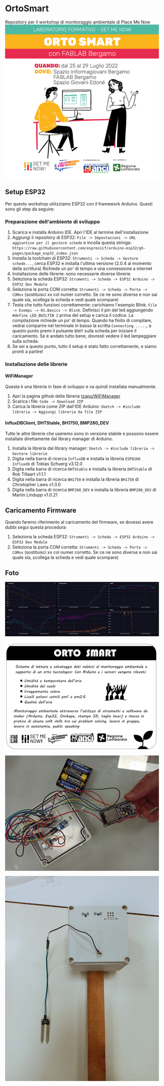# OrtoSmart
Repository per il workshop di monitoraggio ambientale di Place Me Now
![locandina](img/locandina.jpg)
## Setup ESP32
Per questo workshop utilizziamo ESP32 con il framework Arduino. Questi sono gli step da seguire:

### Preparazione dell'ambiente di sviluppo
1. Scarica e installa Arduino IDE. Apri l'IDE al termine dell'installazione
1. Aggiungi il repository di ESP32: `File -> Impostazioni -> URL aggiuntive per il gestore schede` e incolla questa stringa: `https://raw.githubusercontent.com/espressif/arduino-esp32/gh-pages/package_esp32_index.json` 
1. Installa la toolchain di ESP32: `Strumenti -> Scheda -> Gestore schede...`, cerca ESP32 e installa l'ultima versione (2.0.4 al momento della scrittura)
Richiede un po' di tempo e una connessione a internet
1. Installazione delle librerie: sono necessarie diverse librerie. 
1. Seleziona la scheda ESP32: `Strumenti -> Scheda -> ESP32 Arduino -> ESP32 Dev Module`
1. Seleziona la porta COM corretta: `Strumenti -> Scheda -> Porta -> COMxx` (sostituisci xx col numer corretto. Se ce ne sono diverse e non sai quale sia, scollega la scheda e vedi quale scompare)
1. Testa che tutto funzioni correttamente: carichiamo l'esempio Blink. `File -> Esempi -> 01.Basics -> Blink`. Definisci il pin del led aggiungendo `#define LED_BUILTIN 2` prima del setup e carica il codice. La compilazione richiede un po' di tempo. Quando ha finito di compilare, vedrai comparire nel terminale in basso la scritta `Connecting......`, a questo punto premi il pulsante `BOOT` sulla scheda per iniziare il caricamento. Se è andato tutto bene, dovresti vedere il led lampeggiare sulla scheda.
1. Se sei a questo punto, tutto il setup è stato fatto correttamente, e siamo pronti a partire!

### Installazione delle librerie
#### WiFiManager
Questa è una libreria in fase di sviluppo e va quindi installata manualmente. 
1.  Apri la pagina github della libreria [tzapu/WiFiManager](https://github.com/tzapu/WiFiManager/tree/7d498ed50ab92577ecbd0c5ba2b875910356d1ce)
1. Scarica i file: `Code -> Download ZIP`
1. Carica la libreria come ZIP dall'IDE Arduino: `Sketch -> #include libreria -> Aggiungi libreria da file ZIP`

#### InfluxDBClient, DHTStable, BH1750, BMP280_DEV
Tutte le altre librerie che useremo sono in versione stabile e possono essere installate direttamente dal library manager di Arduino.
1. Installa la libreria dal library manager: `Sketch -> #include libreria -> Gestore librerie`
1. Digita nella barra di ricerca `InfluxDB` e installa la libreria `ESP8266 Influxdb` di Tobias Schuerg v3.12.0
1. Digita nella barra di ricerca `DHTStable` e installa la libreria `DHTStable` di Rob Tillaart v1.1.1
1. Digita nella barra di ricerca `BH1750` e installa la libreria `BH1750` di Christopher Laws v1.3.0
1. Digita nella barra di ricerca `BMP280_DEV` e installa la libreria `BMP280_DEV` di Martin Lindupp v1.0.21

## Caricamento Firmware
Quando faremo riferimento al caricamento del firmware, se dovessi avere dubbi segui questa procedura: 
1. Seleziona la scheda ESP32: `Strumenti -> Scheda -> ESP32 Arduino -> ESP32 Dev Module`
1. Seleziona la porta COM corretta: `Strumenti -> Scheda -> Porta -> COMxx` (sostituisci xx col numer corretto. Se ce ne sono diverse e non sai quale sia, scollega la scheda e vedi quale scompare)

## Foto
![dashboard](img/dashboard.png)

![pannello](img/pannello.png)

![internals](img/internals.jpg)

![sensor](img/sensor.jpg)


